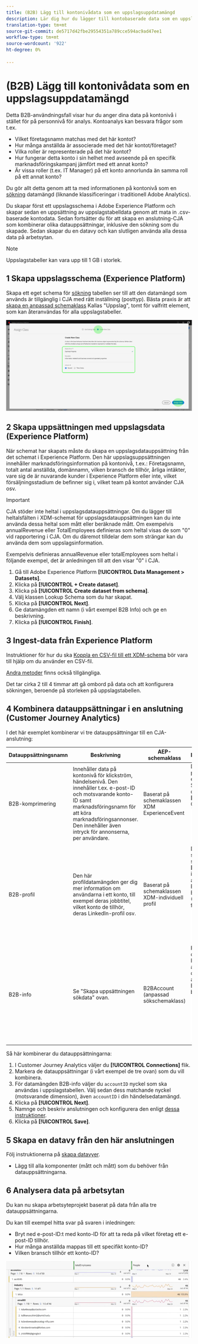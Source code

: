 ```yaml
---
title: (B2B) Lägg till kontonivådata som en uppslagsuppdatamängd
description: Lär dig hur du lägger till kontobaserade data som en uppslagsdatamängd till CJA
translation-type: tm+mt
source-git-commit: de5717d42fbe29554351a789cce594ac9ad47ee1
workflow-type: tm+mt
source-wordcount: '922'
ht-degree: 0%

---
```



# (B2B) Lägg till kontonivådata som en uppslagsuppdatamängd

Detta B2B-användningsfall visar hur du anger dina data på kontonivå i stället för på personnivå för analys. Kontoanalys kan besvara frågor som t.ex.

* Vilket företagsnamn matchas med det här kontot?
* Hur många anställda är associerade med det här kontot/företaget?
* Vilka roller är representerade på det här kontot?
* Hur fungerar detta konto i sin helhet med avseende på en specifik marknadsföringskampanj jämfört med ett annat konto?
* Är vissa roller (t.ex. IT Manager) på ett konto annorlunda än samma roll på ett annat konto?

Du gör allt detta genom att ta med informationen på kontonivå som en [sökning](/help/getting-started/cja-glossary.md) datamängd (liknande klassificeringar i traditionell Adobe Analytics).

Du skapar först ett uppslagsschema i Adobe Experience Platform och skapar sedan en uppsättning av uppslagstabelldata genom att mata in .csv-baserade kontodata. Sedan fortsätter du för att skapa en anslutning-CJA som kombinerar olika datauppsättningar, inklusive den sökning som du skapade. Sedan skapar du en datavy och kan slutligen använda alla dessa data på arbetsytan.

>[!NOTE]
>
>Uppslagstabeller kan vara upp till 1 GB i storlek.

## 1 Skapa uppslagsschema (Experience Platform)

Skapa ett eget schema för [sökning](/help/getting-started/cja-glossary.md) tabellen ser till att den datamängd som används är tillgänglig i CJA med rätt inställning (posttyp). Bästa praxis är att [skapa en anpassad schemaklass](https://docs.adobe.com/content/help/en/experience-platform/xdm/tutorials/create-schema-ui.html#create-new-class) Kallas &quot;Uppslag&quot;, tomt för valfritt element, som kan återanvändas för alla uppslagstabeller.

![](assets/create-new-class.png)

## 2 Skapa uppsättningen med uppslagsdata (Experience Platform)

När schemat har skapats måste du skapa en uppslagsdatauppsättning från det schemat i Experience Platform. Den här uppslagsuppsättningen innehåller marknadsföringsinformation på kontonivå, t.ex.: Företagsnamn, totalt antal anställda, domännamn, vilken bransch de tillhör, årliga intäkter, vare sig de är nuvarande kunder i Experience Platform eller inte, vilket försäljningsstadium de befinner sig i, vilket team på kontot använder CJA osv.

>[!IMPORTANT]
>
>CJA stöder inte heltal i uppslagsdatauppsättningar. Om du lägger till heltalsfälten i XDM-schemat för uppslagsdatauppsättningen kan du inte använda dessa heltal som mått eller beräknade mått. Om exempelvis annualRevenue eller TotalEmployees definieras som heltal visas de som &quot;0&quot; vid rapportering i CJA. Om du däremot tilldelar dem som strängar kan du använda dem som uppslagsinformation.

Exempelvis definieras annualRevenue eller totalEmployees som heltal i följande exempel, det är anledningen till att den visar &quot;0&quot; i CJA.

1. Gå till Adobe Experience Platform **[!UICONTROL Data Management > Datasets]**.
1. Klicka på **[!UICONTROL + Create dataset]**.
1. Klicka på **[!UICONTROL Create dataset from schema]**.
1. Välj klassen Lookup Schema som du har skapat.
1. Klicka på **[!UICONTROL Next]**.
1. Ge datamängden ett namn (i vårt exempel B2B Info) och ge en beskrivning.
1. Klicka på **[!UICONTROL Finish]**.

## 3 Ingest-data från Experience Platform

Instruktioner för hur du ska [Koppla en CSV-fil till ett XDM-schema](https://docs.adobe.com/content/help/en/experience-platform/ingestion/tutorials/map-a-csv-file.html) bör vara till hjälp om du använder en CSV-fil.

[Andra metoder](https://docs.adobe.com/content/help/en/experience-platform/ingestion/home.html) finns också tillgängliga.

Det tar cirka 2 till 4 timmar att gå ombord på data och att konfigurera sökningen, beroende på storleken på uppslagstabellen.

## 4 Kombinera datauppsättningar i en anslutning (Customer Journey Analytics)

I det här exemplet kombinerar vi tre datauppsättningar till en CJA-anslutning:

| Datauppsättningsnamn | Beskrivning | AEP-schemaklass | Datauppsättningsinformation |
|---|---|---|---|
| B2B-komprimering | Innehåller data på kontonivå för klickström, händelsenivå. Den innehåller t.ex. e-post-ID och motsvarande konto-ID samt marknadsföringsnamn för att köra marknadsföringsannonser. Den innehåller även intryck för annonserna, per användare. | Baserat på schemaklassen XDM ExperienceEvent | De `emailID` används som primär identitet och tilldelas en `Customer ID` namnområde. Som ett resultat av detta visas den som standard **[!UICONTROL Person ID]** i Customer Journey Analytics. ![Impression](assets/impressions-mixins.png) |
| B2B-profil | Den här profildatamängden ger dig mer information om användarna i ett konto, till exempel deras jobbtitel, vilket konto de tillhör, deras LinkedIn-profil osv. | Baserat på schemaklassen XDM-individuell profil | Du behöver inte välja `emailID` som primärt ID i det här schemat. Se till att aktivera **[!UICONTROL Profile]**; Om du inte gör det kommer inte CJA att kunna ansluta `emailID` i B2B-profilen med `emailID` i B2B-data om intryckning. (Denna funktion kallas fältbaserad sömnad.) ![Profil](assets/profile-mixins.png) |
| B2B-info | Se &quot;Skapa uppsättningen sökdata&quot; ovan. | B2BAccount (anpassad sökschemaklass) | Förhållandet mellan `accountID` och datauppsättningen B2B Impression har skapats automatiskt genom att datauppsättningen B2B Info ansluts till datauppsättningen B2B Impression i CJA, enligt beskrivningen i stegen nedan. ![Uppslag](assets/lookup-mixins.png) |

Så här kombinerar du datauppsättningarna:

1. I Customer Journey Analytics väljer du **[!UICONTROL Connections]** flik.
1. Markera de datauppsättningar (i vårt exempel de tre ovan) som du vill kombinera.
1. För datamängden B2B-info väljer du `accountID` nyckel som ska användas i uppslagstabellen. Välj sedan dess matchande nyckel (motsvarande dimension), även `accountID` i din händelsedatamängd.
1. Klicka på **[!UICONTROL Next]**.
1. Namnge och beskriv anslutningen och konfigurera den enligt [dessa instruktioner](/help/connections/create-connection.md).
1. Klicka på **[!UICONTROL Save]**.

## 5 Skapa en datavy från den här anslutningen

Följ instruktionerna på [skapa datavyer](/help/data-views/create-dataview.md).

* Lägg till alla komponenter (mått och mått) som du behöver från datauppsättningarna.

## 6 Analysera data på arbetsytan

Du kan nu skapa arbetsyteprojekt baserat på data från alla tre datauppsättningarna.

Du kan till exempel hitta svar på svaren i inledningen:

* Bryt ned e-post-ID:t med konto-ID för att ta reda på vilket företag ett e-post-ID tillhör.
* Hur många anställda mappas till ett specifikt konto-ID?
* Vilken bransch tillhör ett konto-ID?

![](assets/project-lookup.png)

